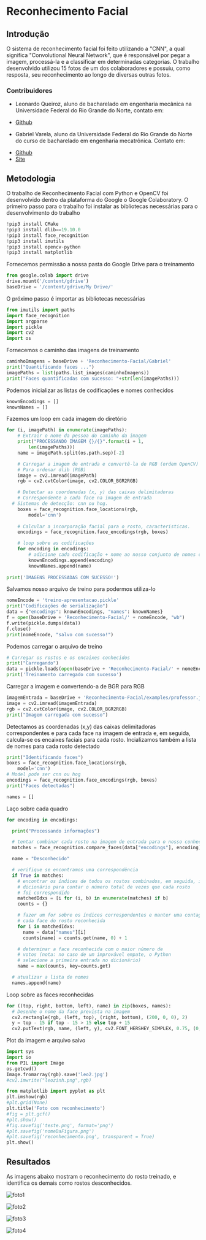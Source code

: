 # Reconhecimento Facial

## Introdução
O sistema de reconhecimento facial foi feito utilizando a "CNN", a qual significa "Convolutional Neural Network", que é responsável por pegar a imagem, processá-la e a classificar em determinadas categorias.
O trabalho desenvolvido utilizou 15 fotos de um dos colaboradores e possuiu, como resposta, seu reconhecimento ao longo de diversas outras fotos.

### Contribuidores
- Leonardo Queiroz, aluno de bacharelado em engenharia mecânica na Universidade Federal do Rio Grande do Norte, contato em:
* [Github](https://github.com/leocqueiroz)

- Gabriel Varela, aluno da Universidade Federal do Rio Grande do Norte do curso de bacharelado em engenharia mecatrônica. Contato em:
* [Github](https://github.com/gabrielvrl)
* [Site](https://gabrielvrl.github.io/)

## Metodologia
O trabalho de Reconhecimento Facial com Python e OpenCV foi desenvolvido dentro da plataforma do Google o Google Colaboratory.
O primeiro passo para o trabalho foi instalar as bibliotecas necessárias para o desenvolvimento do trabalho

```py
!pip3 install CMake
!pip3 install dlib==19.10.0
!pip3 install face_recognition
!pip3 install imutils
!pip3 install opencv-python
!pip3 install matplotlib
```

Fornecemos permissão a nossa pasta do Google Drive para o treinamento

```py
from google.colab import drive
drive.mount('/content/gdrive')
baseDrive = '/content/gdrive/My Drive/'
```

O próximo passo é importar as bibliotecas necessárias

```py
from imutils import paths
import face_recognition
import argparse
import pickle
import cv2
import os
```

Fornecemos o caminho das imagens de treinamento

```py
caminhoImagens = baseDrive + 'Reconhecimento-Facial/Gabriel'
print("Quantificando faces ...")
imagePaths = list(paths.list_images(caminhoImagens))
print("Faces quantificadas com sucesso: "+str(len(imagePaths)))
```

Podemos inicializar as listas de codificações e nomes conhecidos

```py
knownEncodings = []
knownNames = []
```

Fazemos um loop em cada imagem do diretório

```py
for (i, imagePath) in enumerate(imagePaths):
	# Extrair o nome da pessoa do caminho da imagem
	print("PROCESSANDO IMAGEM {}/{}".format(i + 1,
		len(imagePaths)))
	name = imagePath.split(os.path.sep)[-2]

	# Carregar a imagem de entrada e convertê-la de RGB (ordem OpenCV)
	# Para ordenar dlib (RGB)
	image = cv2.imread(imagePath)
	rgb = cv2.cvtColor(image, cv2.COLOR_BGR2RGB)

	# Detectar as coordenadas (x, y) das caixas delimitadoras
	# Correspondente a cada face na imagem de entrada
  # Sistemas de detecção: cnn ou hog.
	boxes = face_recognition.face_locations(rgb,
		model='cnn')
  
	# Calcular a incorporação facial para o rosto, caracteristicas.
	encodings = face_recognition.face_encodings(rgb, boxes)

	# loop sobre as codificações
	for encoding in encodings:
		# adicione cada codificação + nome ao nosso conjunto de nomes conhecidos e codificados
		knownEncodings.append(encoding)
		knownNames.append(name)
    
print('IMAGENS PROCESSADAS COM SUCESSO!')
```

Salvamos nosso arquivo de treino para podermos utiliza-lo

```py
nomeEncode = 'treino-apresentacao.pickle'
print("Codificações de serialização")
data = {"encodings": knownEncodings, "names": knownNames}
f = open(baseDrive + 'Reconhecimento-Facial/' + nomeEncode, "wb")
f.write(pickle.dumps(data))
f.close()
print(nomeEncode, "salvo com sucesso!")
```

Podemos carregar o arquivo de treino

```py
# Carregar os rostos e os encaixes conhecidos
print("Carregando")
data = pickle.loads(open(baseDrive + 'Reconhecimento-Facial/' + nomeEncode, "rb").read())
print('Treinamento carregado com sucesso')
```
Carregar a imagem e convertendo-a de BGR para RGB

```py
imagemEntrada = baseDrive + 'Reconhecimento-Facial/examples/professor.jpeg'
image = cv2.imread(imagemEntrada)
rgb = cv2.cvtColor(image, cv2.COLOR_BGR2RGB)
print("Imagem carregada com sucesso")
```

Detectamos as coordenadas (x,y) das caixas delimitadoras correspondentes e para cada face na imagem de entrada e, em seguida, calcula-se os encaixes faciais para cada rosto. Incializamos também a lista de nomes para cada rosto detectado

```py
print("Identificando faces")
boxes = face_recognition.face_locations(rgb,
	model='cnn')
# Model pode ser cnn ou hog
encodings = face_recognition.face_encodings(rgb, boxes)
print("Faces detectadas")

names = []
```

Laço sobre cada quadro

```py
for encoding in encodings:

  print("Processando informações")

  # tentar combinar cada rosto na imagem de entrada para o nosso conhecido
  matches = face_recognition.compare_faces(data["encodings"], encoding)

  name = "Desconhecido"

  # verifique se encontramos uma correspondência
  if True in matches:
    # encontrar os índices de todos os rostos combinados, em seguida, inicializar um
    # dicionário para contar o número total de vezes que cada rosto
    # foi correspondido
    matchedIdxs = [i for (i, b) in enumerate(matches) if b]
    counts = {}

    # fazer um for sobre os índices correspondentes e manter uma contagem para
    # cada face do rosto reconhecida
    for i in matchedIdxs:
      name = data["names"][i]
      counts[name] = counts.get(name, 0) + 1

    # determinar a face reconhecida com o maior número de
    # votos (nota: no caso de um improvável empate, o Python
    # selecione a primeira entrada no dicionário)
    name = max(counts, key=counts.get)

  # atualizar a lista de nomes
  names.append(name)
  ```

Loop sobre as faces reconhecidas

```py
for ((top, right, bottom, left), name) in zip(boxes, names):
  # Desenhe o nome da face prevista na imagem
  cv2.rectangle(rgb, (left, top), (right, bottom), (200, 0, 0), 2)
  y = top - 15 if top - 15 > 15 else top + 15
  cv2.putText(rgb, name, (left, y), cv2.FONT_HERSHEY_SIMPLEX, 0.75, (0, 200, 0), 2)
```

Plot da imagem e arquivo salvo

```py
import sys
import io
from PIL import Image
os.getcwd()
Image.fromarray(rgb).save('leo2.jpg')
#cv2.imwrite("leozinh.png",rgb)

from matplotlib import pyplot as plt
plt.imshow(rgb)
#plt.grid(None)
plt.title('Foto com reconhecimento')
#fig = plt.gcf()
#plt.show()
#fig.savefig('teste.png', format='png')
#plt.savefig('nomeDaFigura.png') 
#plt.savefig('reconhecimento.png', transparent = True)
plt.show()
```

## Resultados
As imagens abaixo mostram o reconhecimento do rosto treinado, e identifica os demais como rostos desconhecidos.

![foto1](https://github.com/leocqueiroz/MachineLearning/blob/master/FaceRecognition/Fotos/foto1.PNG)

![foto2](https://github.com/leocqueiroz/MachineLearning/blob/master/FaceRecognition/Fotos/foto2.PNG)

![foto3](https://github.com/leocqueiroz/MachineLearning/blob/master/FaceRecognition/Fotos/foto3.PNG)

![foto4](https://github.com/leocqueiroz/MachineLearning/blob/master/FaceRecognition/Fotos/foto4.PNG)